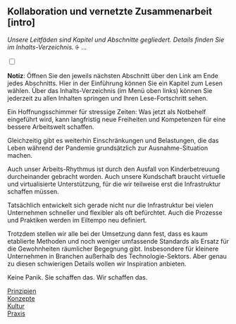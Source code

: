 ## Kollaboration und vernetzte Zusammenarbeit [intro]

*Unsere Leitfäden sind Kapitel und Abschnitte gegliedert. Details finden Sie im Inhalts-Verzeichnis.*
<label for="aside--unsere-leitfaeden" class="aside-toggle" role="button" aria-pressed="false" aria-label="Randbemerkung anzeigen" onkeypress="toggleButtonKeyPress()" onclick="toggleButtonClick()" tabindex="0">⨭ …</label>

<input id="aside--unsere-leitfaeden" type="checkbox" class="aside-toggle"/>

**Notiz**: Öffnen Sie den jeweils nächsten Abschnitt über den Link am Ende jedes Abschnitts. Hier in der Einführung können Sie ein Kapitel zum Lesen wählen. Über das Inhalts-Verzeichnis (im Menü oben links) können Sie jederzeit zu allen Inhalten springen und Ihren Lese-Fortschritt sehen.

Ein Hoffnungsschimmer für stressige Zeiten: Was jetzt als Notbehelf eingeführt wird, kann langfristig neue Freiheiten und Kompetenzen für eine bessere Arbeitswelt schaffen.

Gleichzeitig gibt es weiterhin Einschränkungen und Belastungen, die das Leben während der Pandemie grundsätzlich zur Ausnahme-Situation machen.

Auch unser Arbeits-Rhythmus ist durch den Ausfall von Kinderbetreuung durcheinander gebracht worden. Auch unsere Kundschaft braucht virtuelle und virtualisierte Unterstützung, für die wir teilweise erst die Infrastruktur schaffen müssen.

Tatsächlich entwickelt sich gerade nicht nur die Infrastruktur bei vielen Unternehmen schneller und flexibler als oft befürchtet. Auch die Prozesse und Praktiken werden im Eiltempo neu definiert.

Trotzdem stellen wir alle bei der Umsetzung dann fest, dass es kaum etablierte Methoden und noch weniger umfassende Standards als Ersatz für die Gewohnheiten räumlicher Begegnung gibt. Insbesondere für kleinere Unternehmen in Branchen außerhalb des Technologie-Sektors. Aber genau zu diesen schwierigen Details wollen wir Inspiration anbieten.

Keine Panik. Sie schaffen das. Wir schaffen das.

[Prinzipien](#prinzipien-20200710)  
[Konzepte](#konzepte-20200710)  
[Kultur](#kultur-20200710)  
[Praxis](#praxis-20200710)
